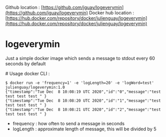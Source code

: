 Github location : [https://github.com/jguay/logeverymin](https://github.com/jguay/logeverymin)
Docker hub location : [https://hub.docker.com/repository/docker/julienguay/logeverymin](https://hub.docker.com/repository/docker/julienguay/logeverymin)

# logeverymin
Just a simple docker image which sends a message to stdout every 60 seconds by default

# Usage
docker CLI :
```
$ docker run -e 'frequency=1' -e 'logLength=20' -e 'logWord=test' julienguay/logeverymin:1.0
{"timestamp":"Tue Dec  8 10:08:19 UTC 2020","id":"0","message":"test test test test " }
{"timestamp":"Tue Dec  8 10:08:20 UTC 2020","id":"1","message":"test test test test " }
{"timestamp":"Tue Dec  8 10:08:21 UTC 2020","id":"2","message":"test test test test " }
```

- frequency : how often to send a message in seconds
- logLength : approximate length of message, this will be divided by 5